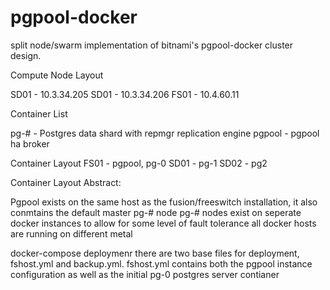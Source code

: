 # pgpool-docker

split node/swarm implementation of bitnami's pgpool-docker cluster design. 

Compute Node Layout

SD01 - 10.3.34.205
SD01 - 10.3.34.206
FS01 - 10.4.60.11

Container List

pg-# - Postgres data shard with repmgr replication engine
pgpool - pgpool ha broker


Container Layout
FS01 - pgpool, pg-0
SD01 - pg-1
SD02 - pg2

Container Layout Abstract:

Pgpool exists on the same host as the fusion/freeswitch installation, it also conmtains the default master pg-# node
pg-# nodes exist on seperate docker instances to allow for some level of fault tolerance
all docker hosts are running on different metal


docker-compose deploymenr
there are two base files for deployment, fshost.yml and backup.yml. 
fshost.yml contains both the pgpool instance configuration as well as the initial pg-0 postgres server contianer





